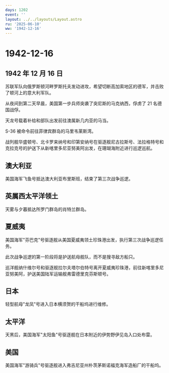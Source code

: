 ```yaml
---
days: 1202
event: ''
layout: ../../layouts/Layout.astro
ru: '2025-06-10'
ww: '1942-12-16'
---
```


# 1942-12-16

## 1942 年 12 月 16 日

苏联军队向俄罗斯顿河畔罗斯托夫发动进攻，希望切断高加索地区的德军，并击败了顿河上的意大利军队。

从夜间到第二天早晨，美国第一步兵师突袭了突尼斯的马克纳西，俘虏了 21
名德国战俘。

天龙号载着补给和部队出发前往澳属新几内亚的马当。

S-36 被命令前往菲律宾群岛的马里韦莱斯湾。

战列舰华盛顿号、北卡罗来纳号和印第安纳号在驱逐舰尼古拉斯号、法拉格特号和克拉克号的护送下从新喀里多尼亚努美阿出发，在珊瑚海附近进行巡逻巡航。

## 澳大利亚

美国海军飞鱼号抵达澳大利亚布里斯班，结束了第三次战争巡逻。

## 英属西太平洋领土

天雾与夕暮抵达所罗门群岛的肖特兰群岛。

## 夏威夷

美国海军"芬巴克"号驱逐舰从美国夏威夷领土珍珠港出发，执行第三次战争巡逻任务。

此次战争巡逻的第一阶段将是护送航母舰队，而不是搜寻敌方船只。

巡洋舰纳什维尔号和驱逐舰拉尔夫塔尔伯特号离开夏威夷珍珠港，前往新喀里多尼亚努美阿，护送美国陆军运输舰弗雷德里克芬斯顿号。

## 日本

轻型航母"龙凤"号进入日本横须贺的干船坞进行维修。

## 太平洋

天黑后，美国海军"太阳鱼"号驱逐舰在日本附近的伊势野伊见岛入口处布雷。

## 美国

美国海军"游骑兵"号驱逐舰进入弗吉尼亚州朴茨茅斯诺福克海军造船厂的干船坞。